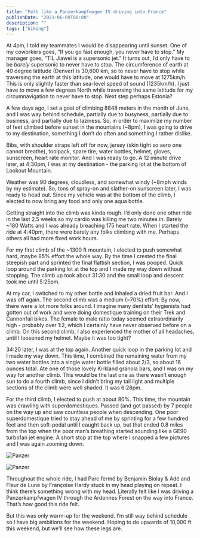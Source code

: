 ```yaml
---
title: "Felt like a Panzerkampfwagen IV driving into France"
publishDate: "2021-06-09T00:00"
description: ""
tags: ["biking"]
---
```


At 4pm, I told my teammates I would be disappearing until sunset. One of my coworkers goes, “If you go fast enough, you never have to stop.” My manager goes, “TIL Jiawei is a supersonic jet.” It turns out, I’d only have to be *barely* supersonic to never have to stop. The circumference of earth at 40 degree latitude (Denver) is 30,600 km, so to never have to stop while traversing the earth at this latitude, one would have to move at 1275km/h. This is only slightly faster than sea-level speed of sound (1235km/h). I just have to move a few degrees North while traversing the same latitude for my circumnavigation to never have to stop. Next step perhaps Estonia?

A few days ago, I set a goal of climbing 8848 meters in the month of June, and I was way behind schedule, partially due to busyness, partially due to business, and partially due to laziness. So, in order to maximize my number of feet climbed before sunset in the mountains (~8pm), I was going to drive to my destination, something I don’t do often and something I rather dislike.

Bibs, with shoulder straps left off for now, jersey (skin tight so aero one cannot breathe), toolpack, spare tire, water bottles, helmet, gloves, sunscreen, heart rate monitor. And I was ready to go. A 12 minute drive later, at 4:30pm, I was at my destination - the parking lot at the bottom of Lookout Mountain.

Weather was 90 degrees, cloudless, and somewhat windy (~8mph winds by my estimate). So, tons of spray-on and slather-on sunscreen later, I was ready to head out. Since my vehicle was at the bottom of the climb, I elected to now bring any food and only one aqua bottle.

Getting straight into the climb was kinda rough. I’d only done one other ride in the last 2.5 weeks so my cardio was killing me two minutes in. Barely ~180 Watts and I was already breaching 175 heart rate. When I started the ride at 4:40pm, there were barely any folks climbing with me. Perhaps others all had more fixed work hours.

For my first climb of the ~1300 ft mountain, I elected to push somewhat hard, maybe 85% effort the whole way. By the time I crested the final steepish part and sprinted the final flattish section, I was pooped. Quick loop around the parking lot at the top and I made my way down without stopping. The climb up took about 31:30 and the small loop and descent took me until 5:25pm.

At my car, I switched to my other bottle and inhaled a dried fruit bar. And I was off again. The second climb was a medium (~70%) effort. By now, there were a lot more folks around. I imagine many dentists’ hygienists had gotten out of work and were doing domestique training on their Trek and Cannonfail bikes. The female to male ratio today seemed extraordinarily high - probably over 1:2, which I certainly have never observed before on a climb. On this second climb, I also experienced the mother of all headaches, until I loosened my helmet. Maybe it was too tight?

34:20 later, I was at the top again. Another quick loop in the parking lot and I made my way down. This time, I combined the remaining water from my two water bottles into a single water bottle filled about 2/3, so about 16 ounces total. Ate one of those lovely Kirkland granola bars, and I was on my way for another climb. This would be the last one as there wasn’t enough sun to do a fourth climb, since I didn’t bring my tail light and multiple sections of the climb were well shaded. It was 6:28pm.

For the third climb, I elected to push at about 80%. This time, the mountain was crawling with superdomestiques. Passed (and got passed) by 7 people on the way up and saw countless people when descending. One poor superdomestique tried to stay ahead of me by sprinting for a few hundred feet and then soft-pedal until I caught back up, but that ended 0.8 miles from the top when the poor man’s breathing started sounding like a GE90 turbofan jet engine. A short stop at the top where I snapped a few pictures and I was again zooming down.

![Panzer](/images/panzer1.jpeg)

![Panzer](/images/panzer2.jpeg)

Throughout the whole ride, I had Parc fermé by Benjamin Biolay & Adé and Fleur de Lune by Françoise Hardy stuck in my head playing on repeat. I think there’s something wrong with my head. Literally felt like I was driving a Panzerkampfwagen IV through the Ardennes Forest on the way into France. That’s how good this ride felt.

But this was only warm-up for the weekend. I’m still way behind schedule so I have big ambitions for the weekend. Hoping to do upwards of 10,000 ft this weekend, but we’ll see how these legs are.

